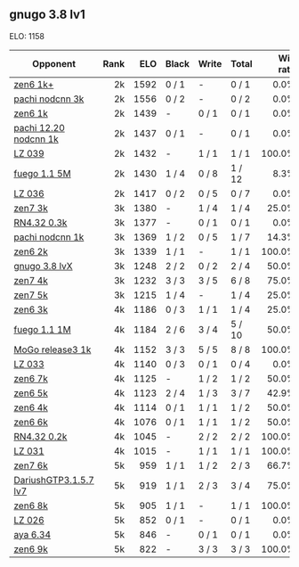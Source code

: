 ## gnugo 3.8 lv1 ##

ELO: 1158

Opponent | Rank | ELO | Black | Write | Total | Win rate
---------|-----:|----:|-------|-------|-------|-------:
[zen6 1k+](zen6%201k+.md) | 2k | 1592 | 0 / 1 | - | 0 / 1 | 0.0%
[pachi nodcnn 3k](pachi%20nodcnn%203k.md) | 2k | 1556 | 0 / 2 | - | 0 / 2 | 0.0%
[zen6 1k](zen6%201k.md) | 2k | 1439 | - | 0 / 1 | 0 / 1 | 0.0%
[pachi 12.20 nodcnn 1k](pachi%2012.20%20nodcnn%201k.md) | 2k | 1437 | 0 / 1 | - | 0 / 1 | 0.0%
[LZ 039](LZ%20039.md) | 2k | 1432 | - | 1 / 1 | 1 / 1 | 100.0%
[fuego 1.1 5M](fuego%201.1%205M.md) | 2k | 1430 | 1 / 4 | 0 / 8 | 1 / 12 | 8.3%
[LZ 036](LZ%20036.md) | 2k | 1417 | 0 / 2 | 0 / 5 | 0 / 7 | 0.0%
[zen7 3k](zen7%203k.md) | 3k | 1380 | - | 1 / 4 | 1 / 4 | 25.0%
[RN4.32 0.3k](RN4.32%200.3k.md) | 3k | 1377 | - | 0 / 1 | 0 / 1 | 0.0%
[pachi nodcnn 1k](pachi%20nodcnn%201k.md) | 3k | 1369 | 1 / 2 | 0 / 5 | 1 / 7 | 14.3%
[zen6 2k](zen6%202k.md) | 3k | 1339 | 1 / 1 | - | 1 / 1 | 100.0%
[gnugo 3.8 lvX](gnugo%203.8%20lvX.md) | 3k | 1248 | 2 / 2 | 0 / 2 | 2 / 4 | 50.0%
[zen7 4k](zen7%204k.md) | 3k | 1232 | 3 / 3 | 3 / 5 | 6 / 8 | 75.0%
[zen7 5k](zen7%205k.md) | 3k | 1215 | 1 / 4 | - | 1 / 4 | 25.0%
[zen6 3k](zen6%203k.md) | 4k | 1186 | 0 / 3 | 1 / 1 | 1 / 4 | 25.0%
[fuego 1.1 1M](fuego%201.1%201M.md) | 4k | 1184 | 2 / 6 | 3 / 4 | 5 / 10 | 50.0%
[MoGo release3 1k](MoGo%20release3%201k.md) | 4k | 1152 | 3 / 3 | 5 / 5 | 8 / 8 | 100.0%
[LZ 033](LZ%20033.md) | 4k | 1140 | 0 / 3 | 0 / 1 | 0 / 4 | 0.0%
[zen6 7k](zen6%207k.md) | 4k | 1125 | - | 1 / 2 | 1 / 2 | 50.0%
[zen6 5k](zen6%205k.md) | 4k | 1123 | 2 / 4 | 1 / 3 | 3 / 7 | 42.9%
[zen6 4k](zen6%204k.md) | 4k | 1114 | 0 / 1 | 1 / 1 | 1 / 2 | 50.0%
[zen6 6k](zen6%206k.md) | 4k | 1076 | 0 / 1 | 1 / 1 | 1 / 2 | 50.0%
[RN4.32 0.2k](RN4.32%200.2k.md) | 4k | 1045 | - | 2 / 2 | 2 / 2 | 100.0%
[LZ 031](LZ%20031.md) | 4k | 1015 | - | 1 / 1 | 1 / 1 | 100.0%
[zen7 6k](zen7%206k.md) | 5k | 959 | 1 / 1 | 1 / 2 | 2 / 3 | 66.7%
[DariushGTP3.1.5.7 lv7](DariushGTP3.1.5.7%20lv7.md) | 5k | 919 | 1 / 1 | 2 / 3 | 3 / 4 | 75.0%
[zen6 8k](zen6%208k.md) | 5k | 905 | 1 / 1 | - | 1 / 1 | 100.0%
[LZ 026](LZ%20026.md) | 5k | 852 | 0 / 1 | - | 0 / 1 | 0.0%
[aya 6.34](aya%206.34.md) | 5k | 846 | - | 0 / 1 | 0 / 1 | 0.0%
[zen6 9k](zen6%209k.md) | 5k | 822 | - | 3 / 3 | 3 / 3 | 100.0%
